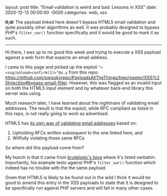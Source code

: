 layout: post
title: "Email validation is weird and bad: Lessons in XSS"
date: 2020-12-13 00:00:00 -0000
categories: web, xss

**tl;dr** The payload linked here doesn't bypass HTML5 email validation and quite possibly other algorithms as well. It was probably designed to bypass PHP's `filter_var()` function specifically and it would be good to mark it as such.

---

Hi there,
I was up to no good this week and trying to execute a XSS payload against a web form that expects an email address.

I came to this page and picked up the exploit `"><svg/onload=confirm(1)>"@x.y` from this repo: https://github.com/swisskyrepo/PayloadsAllTheThings/tree/master/XSS%20Injection#bypass-email-filter. However, this was flagged as an invalid input on both the HTML5 input element and by whatever back-end library this server was using.

Much research later, I have learned about the nightmare of validating email addresses. The result is that the exploit, while RFC compliant as listed in this repo, is not really going to work as advertised.

HTML5 has [its own way of validating email addresses](https://html.spec.whatwg.org/#valid-e-mail-address) based on:
1) Upholding RFCs written subsequent to the one linked here, and
2) Willfully violating those same RFCs

So where did this payload come from?

My hunch is that it came from [brutelogic's blog](https://brutelogic.com.br/blog/xss-limited-input-formats/) where it's listed verbatim. Importantly, his example tests against PHP's `filter_var()` function which indeed has no trouble with the the same payload.

Given that HTML5 is likely to be found out in the wild I think it would be good to amend this entry in the XSS payloads to state that it is designed to be specifically run against PHP servers and will fail in many other cases.
